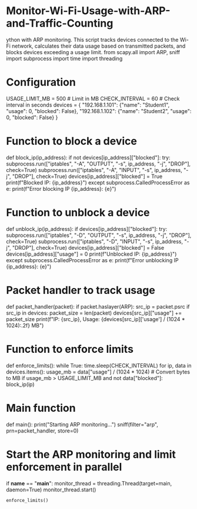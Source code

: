 # Monitor-Wi-Fi-Usage-with-ARP-and-Traffic-Counting
ython with ARP monitoring. This script tracks devices connected to the Wi-Fi network, calculates their data usage based on transmitted packets, and blocks devices exceeding a usage limit.
from scapy.all import ARP, sniff
import subprocess
import time
import threading

# Configuration
USAGE_LIMIT_MB = 500  # Limit in MB
CHECK_INTERVAL = 60  # Check interval in seconds
devices = {
    "192.168.1.101": {"name": "Student1", "usage": 0, "blocked": False},
    "192.168.1.102": {"name": "Student2", "usage": 0, "blocked": False}
}

# Function to block a device
def block_ip(ip_address):
    if not devices[ip_address]["blocked"]:
        try:
            subprocess.run(["iptables", "-A", "OUTPUT", "-s", ip_address, "-j", "DROP"], check=True)
            subprocess.run(["iptables", "-A", "INPUT", "-s", ip_address, "-j", "DROP"], check=True)
            devices[ip_address]["blocked"] = True
            print(f"Blocked IP: {ip_address}")
        except subprocess.CalledProcessError as e:
            print(f"Error blocking IP {ip_address}: {e}")

# Function to unblock a device
def unblock_ip(ip_address):
    if devices[ip_address]["blocked"]:
        try:
            subprocess.run(["iptables", "-D", "OUTPUT", "-s", ip_address, "-j", "DROP"], check=True)
            subprocess.run(["iptables", "-D", "INPUT", "-s", ip_address, "-j", "DROP"], check=True)
            devices[ip_address]["blocked"] = False
            devices[ip_address]["usage"] = 0
            print(f"Unblocked IP: {ip_address}")
        except subprocess.CalledProcessError as e:
            print(f"Error unblocking IP {ip_address}: {e}")

# Packet handler to track usage
def packet_handler(packet):
    if packet.haslayer(ARP):
        src_ip = packet.psrc
        if src_ip in devices:
            packet_size = len(packet)
            devices[src_ip]["usage"] += packet_size
            print(f"IP: {src_ip}, Usage: {devices[src_ip]['usage'] / (1024 * 1024):.2f} MB")

# Function to enforce limits
def enforce_limits():
    while True:
        time.sleep(CHECK_INTERVAL)
        for ip, data in devices.items():
            usage_mb = data["usage"] / (1024 * 1024)  # Convert bytes to MB
            if usage_mb > USAGE_LIMIT_MB and not data["blocked"]:
                block_ip(ip)

# Main function
def main():
    print("Starting ARP monitoring...")
    sniff(filter="arp", prn=packet_handler, store=0)

# Start the ARP monitoring and limit enforcement in parallel
if __name__ == "__main__":
    monitor_thread = threading.Thread(target=main, daemon=True)
    monitor_thread.start()

    enforce_limits()

